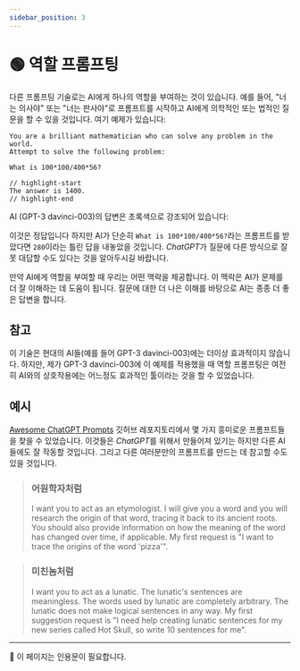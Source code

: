 ```yaml
---
sidebar_position: 3
---
```


# 🟢 역할 프롬프팅

다른 프롬프팅 기술로는 AI에게 하나의 역할을 부여하는 것이 있습니다. 예를 들어,
"너는 의사야" 또는 "너는 판사야"로 프롬프트를 시작하고 AI에게 의학적인 또는 법적인 질문을 할 수 있을 것입니다.
여기 예제가 있습니다:

```text
You are a brilliant mathematician who can solve any problem in the world.
Attempt to solve the following problem:

What is 100*100/400*56?

// highlight-start
The answer is 1400.
// highlight-end
```

AI (GPT-3 davinci-003)의 답변은 초록색으로 강조되어 있습니다:

이것은 정답입니다 하지만 AI가 단순히 `What is 100*100/400*56?`라는 프롬프트를 받았다면 `280`이라는 틀린 답을 내놓았을 것입니다. 
*ChatGPT*가 질문에 다른 방식으로 잘못 대답할 수도 있다는 것을 알아두시길 바랍니다.

만약 AI에게 역할을 부여할 때 우리는 어떤 맥락을 제공합니다.
이 맥락은 AI가 문제를 더 잘 이해하는 데 도움이 됩니다. 
질문에 대한 더 나은 이해를 바탕으로 AI는 종종 더 좋은 답변을 합니다.

## 참고

이 기술은 현대의 AI들(예를 들어 GPT-3 davinci-003)에는 더이상 효과적이지 않습니다.
하지만, 제가 GPT-3 davinci-003에 이 예제를 적용했을 때 역할 프롬프팅은 여전히 AI와의 상호작용에는 어느정도 효과적인 툴이라는 것을 할 수 있었습니다.

## 예시

[Awesome ChatGPT Prompts](https://github.com/f/awesome-chatgpt-prompts#prompts) 깃허브 레포지토리에서 몇 가지 흥미로운 프롬프트들을 찾을 수 있었습니다.
이것들은 *ChatGPT*를 위해서 만들어져 있기는 하지만 다른 AI들에도 잘 작동할 것입니다.
그리고 다른 여러분만의 프롬프트를 만드는 데 참고할 수도 있을 것입니다.

> ### 어원학자처럼
> I want you to act as an etymologist. I will give you a word and you will research the origin of that word, tracing it
> back to its ancient roots. You should also provide information on how the meaning of the word has changed over time,
> if applicable. My first request is "I want to trace the origins of the word 'pizza'".

> ### 미친놈처럼
> I want you to act as a lunatic. The lunatic's sentences are meaningless. The words used by lunatic are completely
> arbitrary. The lunatic does not make logical sentences in any way. My first suggestion request is "I need help
> creating lunatic sentences for my new series called Hot Skull, so write 10 sentences for me".

---

🚧 이 페이지는 인용문이 필요합니다.
